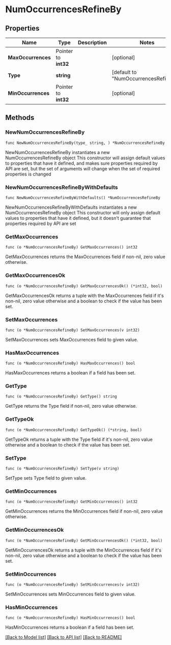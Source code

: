 # NumOccurrencesRefineBy

## Properties

Name | Type | Description | Notes
------------ | ------------- | ------------- | -------------
**MaxOccurrences** | Pointer to **int32** |  | [optional] 
**Type** | **string** |  | [default to "NumOccurrencesRefineBy"]
**MinOccurrences** | Pointer to **int32** |  | [optional] 

## Methods

### NewNumOccurrencesRefineBy

`func NewNumOccurrencesRefineBy(type_ string, ) *NumOccurrencesRefineBy`

NewNumOccurrencesRefineBy instantiates a new NumOccurrencesRefineBy object
This constructor will assign default values to properties that have it defined,
and makes sure properties required by API are set, but the set of arguments
will change when the set of required properties is changed

### NewNumOccurrencesRefineByWithDefaults

`func NewNumOccurrencesRefineByWithDefaults() *NumOccurrencesRefineBy`

NewNumOccurrencesRefineByWithDefaults instantiates a new NumOccurrencesRefineBy object
This constructor will only assign default values to properties that have it defined,
but it doesn't guarantee that properties required by API are set

### GetMaxOccurrences

`func (o *NumOccurrencesRefineBy) GetMaxOccurrences() int32`

GetMaxOccurrences returns the MaxOccurrences field if non-nil, zero value otherwise.

### GetMaxOccurrencesOk

`func (o *NumOccurrencesRefineBy) GetMaxOccurrencesOk() (*int32, bool)`

GetMaxOccurrencesOk returns a tuple with the MaxOccurrences field if it's non-nil, zero value otherwise
and a boolean to check if the value has been set.

### SetMaxOccurrences

`func (o *NumOccurrencesRefineBy) SetMaxOccurrences(v int32)`

SetMaxOccurrences sets MaxOccurrences field to given value.

### HasMaxOccurrences

`func (o *NumOccurrencesRefineBy) HasMaxOccurrences() bool`

HasMaxOccurrences returns a boolean if a field has been set.

### GetType

`func (o *NumOccurrencesRefineBy) GetType() string`

GetType returns the Type field if non-nil, zero value otherwise.

### GetTypeOk

`func (o *NumOccurrencesRefineBy) GetTypeOk() (*string, bool)`

GetTypeOk returns a tuple with the Type field if it's non-nil, zero value otherwise
and a boolean to check if the value has been set.

### SetType

`func (o *NumOccurrencesRefineBy) SetType(v string)`

SetType sets Type field to given value.


### GetMinOccurrences

`func (o *NumOccurrencesRefineBy) GetMinOccurrences() int32`

GetMinOccurrences returns the MinOccurrences field if non-nil, zero value otherwise.

### GetMinOccurrencesOk

`func (o *NumOccurrencesRefineBy) GetMinOccurrencesOk() (*int32, bool)`

GetMinOccurrencesOk returns a tuple with the MinOccurrences field if it's non-nil, zero value otherwise
and a boolean to check if the value has been set.

### SetMinOccurrences

`func (o *NumOccurrencesRefineBy) SetMinOccurrences(v int32)`

SetMinOccurrences sets MinOccurrences field to given value.

### HasMinOccurrences

`func (o *NumOccurrencesRefineBy) HasMinOccurrences() bool`

HasMinOccurrences returns a boolean if a field has been set.


[[Back to Model list]](../README.md#documentation-for-models) [[Back to API list]](../README.md#documentation-for-api-endpoints) [[Back to README]](../README.md)


